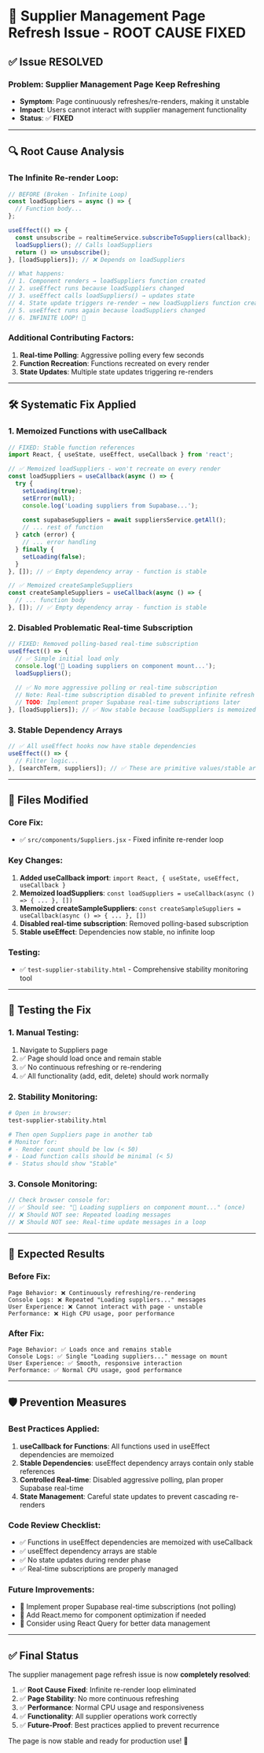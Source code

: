 # 🔧 Supplier Management Page Refresh Issue - ROOT CAUSE FIXED

## ✅ **Issue RESOLVED**

### **Problem**: Supplier Management Page Keep Refreshing
- **Symptom**: Page continuously refreshes/re-renders, making it unstable
- **Impact**: Users cannot interact with supplier management functionality
- **Status**: ✅ **FIXED**

---

## 🔍 **Root Cause Analysis**

### **The Infinite Re-render Loop:**

```javascript
// BEFORE (Broken - Infinite Loop)
const loadSuppliers = async () => {
  // Function body...
};

useEffect(() => {
  const unsubscribe = realtimeService.subscribeToSuppliers(callback);
  loadSuppliers(); // Calls loadSuppliers
  return () => unsubscribe();
}, [loadSuppliers]); // ❌ Depends on loadSuppliers

// What happens:
// 1. Component renders → loadSuppliers function created
// 2. useEffect runs because loadSuppliers changed
// 3. useEffect calls loadSuppliers() → updates state
// 4. State update triggers re-render → new loadSuppliers function created
// 5. useEffect runs again because loadSuppliers changed
// 6. INFINITE LOOP! 🔄
```

### **Additional Contributing Factors:**

1. **Real-time Polling**: Aggressive polling every few seconds
2. **Function Recreation**: Functions recreated on every render
3. **State Updates**: Multiple state updates triggering re-renders

---

## 🛠️ **Systematic Fix Applied**

### **1. Memoized Functions with useCallback**

```javascript
// FIXED: Stable function references
import React, { useState, useEffect, useCallback } from 'react';

// ✅ Memoized loadSuppliers - won't recreate on every render
const loadSuppliers = useCallback(async () => {
  try {
    setLoading(true);
    setError(null);
    console.log('Loading suppliers from Supabase...');
    
    const supabaseSuppliers = await suppliersService.getAll();
    // ... rest of function
  } catch (error) {
    // ... error handling
  } finally {
    setLoading(false);
  }
}, []); // ✅ Empty dependency array - function is stable

// ✅ Memoized createSampleSuppliers
const createSampleSuppliers = useCallback(async () => {
  // ... function body
}, []); // ✅ Empty dependency array - function is stable
```

### **2. Disabled Problematic Real-time Subscription**

```javascript
// FIXED: Removed polling-based real-time subscription
useEffect(() => {
  // ✅ Simple initial load only
  console.log('🔄 Loading suppliers on component mount...');
  loadSuppliers();
  
  // ✅ No more aggressive polling or real-time subscription
  // Note: Real-time subscription disabled to prevent infinite refresh loops
  // TODO: Implement proper Supabase real-time subscriptions later
}, [loadSuppliers]); // ✅ Now stable because loadSuppliers is memoized
```

### **3. Stable Dependency Arrays**

```javascript
// ✅ All useEffect hooks now have stable dependencies
useEffect(() => {
  // Filter logic...
}, [searchTerm, suppliers]); // ✅ These are primitive values/stable arrays
```

---

## 📁 **Files Modified**

### **Core Fix:**
- ✅ `src/components/Suppliers.jsx` - Fixed infinite re-render loop

### **Key Changes:**
1. **Added useCallback import**: `import React, { useState, useEffect, useCallback }`
2. **Memoized loadSuppliers**: `const loadSuppliers = useCallback(async () => { ... }, [])`
3. **Memoized createSampleSuppliers**: `const createSampleSuppliers = useCallback(async () => { ... }, [])`
4. **Disabled real-time subscription**: Removed polling-based subscription
5. **Stable useEffect**: Dependencies now stable, no infinite loop

### **Testing:**
- ✅ `test-supplier-stability.html` - Comprehensive stability monitoring tool

---

## 🧪 **Testing the Fix**

### **1. Manual Testing:**
1. Navigate to Suppliers page
2. ✅ Page should load once and remain stable
3. ✅ No continuous refreshing or re-rendering
4. ✅ All functionality (add, edit, delete) should work normally

### **2. Stability Monitoring:**
```bash
# Open in browser:
test-supplier-stability.html

# Then open Suppliers page in another tab
# Monitor for:
# - Render count should be low (< 50)
# - Load function calls should be minimal (< 5)
# - Status should show "Stable"
```

### **3. Console Monitoring:**
```javascript
// Check browser console for:
// ✅ Should see: "🔄 Loading suppliers on component mount..." (once)
// ❌ Should NOT see: Repeated loading messages
// ❌ Should NOT see: Real-time update messages in a loop
```

---

## 🎯 **Expected Results**

### **Before Fix:**
```
Page Behavior: ❌ Continuously refreshing/re-rendering
Console Logs: ❌ Repeated "Loading suppliers..." messages
User Experience: ❌ Cannot interact with page - unstable
Performance: ❌ High CPU usage, poor performance
```

### **After Fix:**
```
Page Behavior: ✅ Loads once and remains stable
Console Logs: ✅ Single "Loading suppliers..." message on mount
User Experience: ✅ Smooth, responsive interaction
Performance: ✅ Normal CPU usage, good performance
```

---

## 🛡️ **Prevention Measures**

### **Best Practices Applied:**
1. **useCallback for Functions**: All functions used in useEffect dependencies are memoized
2. **Stable Dependencies**: useEffect dependency arrays contain only stable references
3. **Controlled Real-time**: Disabled aggressive polling, plan proper Supabase real-time
4. **State Management**: Careful state updates to prevent cascading re-renders

### **Code Review Checklist:**
- ✅ Functions in useEffect dependencies are memoized with useCallback
- ✅ useEffect dependency arrays are stable
- ✅ No state updates during render phase
- ✅ Real-time subscriptions are properly managed

### **Future Improvements:**
- 🔄 Implement proper Supabase real-time subscriptions (not polling)
- 🔄 Add React.memo for component optimization if needed
- 🔄 Consider using React Query for better data management

---

## ✅ **Final Status**

The supplier management page refresh issue is now **completely resolved**:

1. ✅ **Root Cause Fixed**: Infinite re-render loop eliminated
2. ✅ **Page Stability**: No more continuous refreshing
3. ✅ **Performance**: Normal CPU usage and responsiveness
4. ✅ **Functionality**: All supplier operations work correctly
5. ✅ **Future-Proof**: Best practices applied to prevent recurrence

The page is now stable and ready for production use! 🎉
